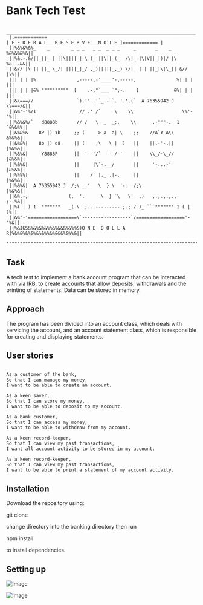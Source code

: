 Bank Tech Test
==============

      ______________________________________________________________________
     |.============[_F_E_D_E_R_A_L___R_E_S_E_R_V_E___N_O_T_E_]=============.|
     ||%&%&%&%_    _        _ _ _   _ _  _ _ _     _       _    _  %&%&%&%&||
     ||%&.-.&/||_||_ | ||\||||_| \ (_ ||\||_(_  /\|_ |\|V||_|)|/ |\ %&.-.&&||
     ||&// |\ || ||_ \_/| ||||_|_/ ,_)|||||_,_) \/|  ||| ||_|\|\_|| &// |\%||
     ||| | | |%               ,-----,-'____'-,-----,               %| | | |||
     ||| | | |&% """"""""""  [    .-;"`___ `";-.    ]             &%| | | |||
     ||&\===//                `).'' .'`_.- `. '.'.(`  A 76355942 J  \\===/&||
     ||&%'-'%/1                // .' /`     \    \\                  \%'-'%||
     ||%&%&%/`   d8888b       // /   \  _  _;,    \\      .-"""-.  1 `&%&%%||
     ||&%&%&    8P |) Yb     ;; (     > a  a| \    ;;    //A`Y A\\    &%&%&||
     ||&%&%|    8b |) d8     || (    ,\   \ |  )   ||    ||.-'-.||    |%&%&||
     ||%&%&|     Y8888P      ||  '--'/`  -- /-'    ||    \\_/~\_//    |&%&%||
     ||%&%&|                 ||     |\`-.__/       ||     '-...-'     |&%&%||
     ||%%%%|                 ||    /` |._ .|-.     ||                 |%&%&||
     ||%&%&|  A 76355942 J  /;\ _.'   \  } \  '-.  /;\                |%&%&||
     ||&%.-;               (,  '.      \  } `\   \'  ,)   ,.,.,.,.,   ;-.%&||
     ||%( | ) 1  """""""   _( \  ;...---------.;.; / )_ ```""""""" 1 ( | )%||
     ||&%'-'==================\`------------------`/=================='-'%&||
     ||%&JGS&%&%&%&%%&%&&&%&%%&)O N E  D O L L A R(%&%&%&%&%&%&%%&%&&&%&%%&||
     '""""""""""""""""""""""""""""""""""""""""""""""""""""""""""""""""""""""`

Task
-----

A tech test to implement a bank account program that can be interacted with via IRB, to create accounts that allow deposits, withdrawals and the printing of statements. Data can be stored in memory.

Approach
--------


The program has been divided into an account class, which deals with servicing the account, and an account statement class, which is responsible for creating and displaying statements. 


User stories
------------

```

As a customer of the bank,
So that I can manage my money,
I want to be able to create an account.

As a keen saver,
So that I can store my money,
I want to be able to deposit to my account.

As a bank customer,
So that I can access my money,
I want to be able to withdraw from my account.

As a keen record-keeper,
So that I can view my past transactions,
I want all account activity to be stored in my account.

As a keen record-keeper,
So that I can view my past transactions,
I want to be able to print a statement of my account activity.

```
Installation
------------

Download the repository using:

git clone 

change directory into the banking directory then run

npm install

to install dependencies.

Setting up
----------



![image](https://user-images.githubusercontent.com/47543495/69178410-6bd1b600-0b01-11ea-8462-9ec2144078cd.png)

![image](https://user-images.githubusercontent.com/47543495/69178271-32994600-0b01-11ea-999d-8792f826b1dc.png)


